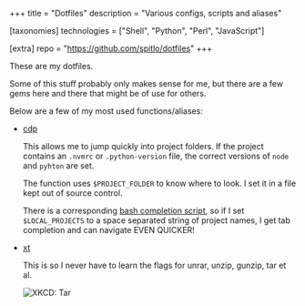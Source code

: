 +++
title = "Dotfiles"
description = "Various configs, scripts and aliases"

[taxonomies]
technologies = ["Shell", "Python", "Perl", "JavaScript"]

[extra]
repo = "https://github.com/spitlo/dotfiles"
+++

These are my dotfiles.

Some of this stuff probably only makes sense for me, but there are a few gems here and there that might be of use for others.

Below are a few of my most used functions/aliases:

* [cdp](https://github.com/spitlo/dotfiles/blob/b601ed079b16e6651545f579d2a437f487af2965/.functions#L438-L484)

  This allows me to jump quickly into project folders. If the project contains an `.nvmrc` or `.python-version` file, the correct versions of `node` and `pyhton` are set.

  The function uses `$PROJECT_FOLDER` to know where to look. I set it in a file kept out of source control.

  There is a corresponding [bash completion script](https://github.com/spitlo/dotfiles/blob/6f41ade4e2ff75e7ddb147d727ec8ad53917d87a/.bash_completions/cdp), so if I set `$LOCAL_PROJECTS` to a space separated string of project names, I get tab completion and can navigate EVEN QUICKER!

* [xt](https://github.com/spitlo/dotfiles/blob/b601ed079b16e6651545f579d2a437f487af2965/.functions#L119-L156)

  This is so I never have to learn the flags for unrar, unzip, gunzip, tar et al.

  ![XKCD: Tar](https://imgs.xkcd.com/comics/tar.png)
